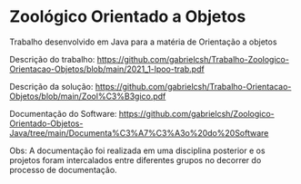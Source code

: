 # Zoológico Orientado a Objetos
Trabalho desenvolvido em Java para a matéria de Orientação a objetos

Descrição do trabalho:
https://github.com/gabrielcsh/Trabalho-Zoologico-Orientacao-Objetos/blob/main/2021_1-lpoo-trab.pdf

Descrição da solução:
https://github.com/gabrielcsh/Trabalho-Orientacao-Objetos/blob/main/Zool%C3%B3gico.pdf

Documentação do Software:
https://github.com/gabrielcsh/Zoologico-Orientado-Objetos-Java/tree/main/Documenta%C3%A7%C3%A3o%20do%20Software

Obs: A documentação foi realizada em uma disciplina posterior e os projetos foram intercalados entre diferentes grupos no decorrer do processo de documentação.
